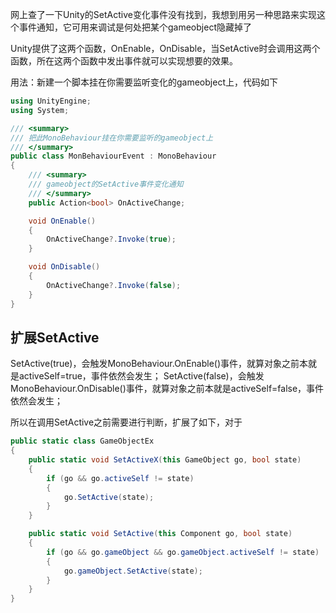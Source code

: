 网上查了一下Unity的SetActive变化事件没有找到，我想到用另一种思路来实现这个事件通知，它可用来调试是何处把某个gameobject隐藏掉了

Unity提供了这两个函数，OnEnable，OnDisable，当SetActive时会调用这两个函数，所在这两个函数中发出事件就可以实现想要的效果。

用法：新建一个脚本挂在你需要监听变化的gameobject上，代码如下

```c#
using UnityEngine;
using System;

/// <summary>
/// 把此MonoBehaviour挂在你需要监听的gameobject上
/// </summary>
public class MonBehaviourEvent : MonoBehaviour
{
    /// <summary>
    /// gameobject的SetActive事件变化通知
    /// </summary>
    public Action<bool> OnActiveChange;

    void OnEnable()
    {
        OnActiveChange?.Invoke(true);
    }

    void OnDisable()
    {
        OnActiveChange?.Invoke(false);
    }
}
```



## 扩展SetActive

SetActive(true)，会触发MonoBehaviour.OnEnable()事件，就算对象之前本就是activeSelf=true，事件依然会发生； 
SetActive(false)，会触发MonoBehaviour.OnDisable()事件，就算对象之前本就是activeSelf=false，事件依然会发生；

所以在调用SetActive之前需要进行判断，扩展了如下，对于

```c#
public static class GameObjectEx
{
    public static void SetActiveX(this GameObject go, bool state)
    {
        if (go && go.activeSelf != state)
        {
            go.SetActive(state);
        }
    }

    public static void SetActive(this Component go, bool state)
    {
        if (go && go.gameObject && go.gameObject.activeSelf != state)
        {
            go.gameObject.SetActive(state);
        }
    }
}
```

